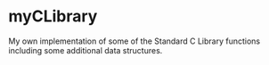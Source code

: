 # myCLibrary
My own implementation of some of the Standard C Library functions including some additional data structures.
